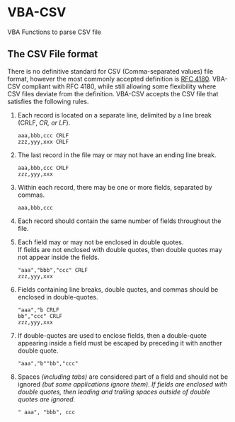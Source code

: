 # VBA-CSV

VBA Functions to parse CSV file

## The CSV File format

There is no definitive standard for CSV (Comma-separated values) file format, however the most commonly accepted definition is [RFC 4180](http://www.ietf.org/rfc/rfc4180.txt). VBA-CSV compliant with RFC 4180, while still allowing some flexibility where CSV files deviate from the definition.
VBA-CSV accepts the CSV file that satisfies the following rules.

1.  Each record is located on a separate line, delimited by a line break (CRLF, *CR, or LF*).

       ```
       aaa,bbb,ccc CRLF
       zzz,yyy,xxx CRLF
       ```

2.  The last record in the file may or may not have an ending line break.

       ```
       aaa,bbb,ccc CRLF
       zzz,yyy,xxx
       ```

3.  Within each record, there may be one or more fields, separated by commas.
      
       ```
       aaa,bbb,ccc
       ```

4.  Each record should contain the same number of fields throughout the file.

5.  Each field may or may not be enclosed in double quotes.  
     If fields are not enclosed with double quotes, then double quotes may not appear inside the fields.

       ```
       "aaa","bbb","ccc" CRLF
       zzz,yyy,xxx
       ```
6.  Fields containing line breaks, double quotes, and commas should be enclosed in double-quotes.
       
       ```
       "aaa","b CRLF
       bb","ccc" CRLF
       zzz,yyy,xxx
       ```

7.  If double-quotes are used to enclose fields, then a double-quote
       appearing inside a field must be escaped by preceding it with
       another double quote.

       ```
       "aaa","b""bb","ccc"
       ```

8.    Spaces *(including tabs)* are considered part of a field and should not be ignored *(but some applications ignore them)*.
      *If fields are enclosed with double quotes, then leading and trailing spaces outside of double quotes are ignored.*

       ```
       " aaa", "bbb", ccc
       ```
